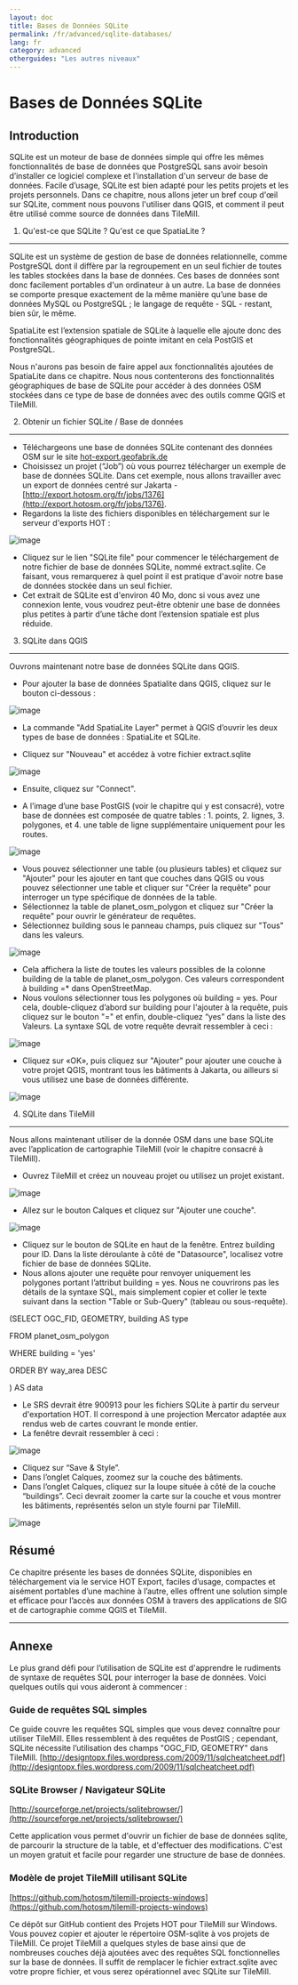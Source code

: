 ```yaml
---
layout: doc
title: Bases de Données SQLite
permalink: /fr/advanced/sqlite-databases/
lang: fr
category: advanced
otherguides: "Les autres niveaux"
---
```


Bases de Données SQLite
==========================

Introduction
------------

SQLite est un moteur de base de données simple qui offre les mêmes
fonctionnalités de base de données que PostgreSQL sans avoir besoin
d’installer ce logiciel complexe et l'installation d'un serveur de base
de données. Facile d’usage, SQLite est bien adapté pour les petits
projets et les projets personnels. Dans ce chapitre, nous allons jeter
un bref coup d'œil sur SQLite, comment nous pouvons l'utiliser dans
QGIS, et comment il peut être utilisé comme source de données dans
TileMill.

1. Qu'est-ce que SQLite ? Qu'est ce que SpatiaLite ?
----------------------------------------------------

SQLite est un système de gestion de base de données relationnelle, comme
PostgreSQL dont il diffère par la regroupement en un seul fichier de
toutes les tables stockées dans la base de données. Ces bases de données
sont donc facilement portables d'un ordinateur à un autre. La base de
données se comporte presque exactement de la même manière qu’une base de
données MySQL ou PostgreSQL ; le langage de requête - SQL - restant,
bien sûr, le même.

SpatiaLite est l’extension spatiale de SQLite à laquelle elle ajoute
donc des fonctionnalités géographiques de pointe imitant en cela PostGIS
et PostgreSQL.

Nous n'aurons pas besoin de faire appel aux fonctionnalités ajoutées de
SpatiaLite dans ce chapitre. Nous nous contenterons des fonctionnalités
géographiques de base de SQLite pour accéder à des données OSM stockées
dans ce type de base de données avec des outils comme QGIS et TileMill.

2. Obtenir un fichier SQLite / Base de données
----------------------------------------------

-   Téléchargeons une base de données SQLite contenant des données OSM
    sur le site
    [hot-export.geofabrik.de](http://hot-export.geofabrik.de)
-   Choisissez un projet (“Job”) où vous pourrez télécharger un exemple
    de base de données SQLite. Dans cet exemple, nous allons travailler
    avec un export de données centré sur Jakarta -
    [http://export.hotosm.org/fr/jobs/1376](http://export.hotosm.org/fr/jobs/1376).
-   Regardons la liste des fichiers disponibles en téléchargement sur le
    serveur d'exports HOT :

![image](/images/fr/0400-12-23-sqlite-databases/image10.png)

-   Cliquez sur le lien "SQLite file" pour commencer le téléchargement
    de notre fichier de base de données SQLite, nommé extract.sqlite. Ce
    faisant, vous remarquerez à quel point il est pratique d'avoir notre
    base de données stockée dans un seul fichier.
-   Cet extrait de SQLite est d'environ 40 Mo, donc si vous avez une
    connexion lente, vous voudrez peut-être obtenir une base de données
    plus petites à partir d’une tâche dont l’extension spatiale est plus
    réduide.

3. SQLite dans QGIS
-------------------

Ouvrons maintenant notre base de données SQLite dans QGIS.

-   Pour ajouter la base de données Spatialite dans QGIS, cliquez sur le
    bouton ci-dessous :

![image](/images/fr/0400-12-23-sqlite-databases/image08.png)

-   La commande "Add SpatiaLite Layer" permet à QGIS d’ouvrir les deux
    types de base de données : SpatiaLite et SQLite.

-   Cliquez sur "Nouveau" et accédez à votre fichier extract.sqlite

![image](/images/fr/0400-12-23-sqlite-databases/image03.png)

-   Ensuite, cliquez sur "Connect".

-   A l’image d’une base PostGIS (voir le chapitre qui y est consacré),
    votre base de données est composée de quatre tables : 1. points, 2.
    lignes, 3. polygones, et 4. une table de ligne supplémentaire
    uniquement pour les routes.

![image](/images/fr/0400-12-23-sqlite-databases/image09.png)

-   Vous pouvez sélectionner une table (ou plusieurs tables) et cliquez
    sur "Ajouter" pour les ajouter en tant que couches dans QGIS ou vous
    pouvez sélectionner une table et cliquer sur "Créer la requête" pour
    interroger un type spécifique de données de la table.
-   Sélectionnez la table de planet\_osm\_polygon et cliquez sur "Créer
    la requête" pour ouvrir le générateur de requêtes.
-   Sélectionnez building sous le panneau champs, puis cliquez sur
    "Tous" dans les valeurs.

![image](/images/fr/0400-12-23-sqlite-databases/image01.png)

-   Cela affichera la liste de toutes les valeurs possibles de la
    colonne building de la table de planet\_osm\_polygon. Ces valeurs
    correspondent à building =\* dans OpenStreetMap.
-   Nous voulons sélectionner tous les polygones où building = yes. Pour
    cela, double-cliquez d’abord sur building pour l'ajouter à la
    requête, puis cliquez sur le bouton "=" et enfin, double-cliquez
    “yes” dans la liste des Valeurs. La syntaxe SQL de votre requête
    devrait ressembler à ceci :

![image](/images/fr/0400-12-23-sqlite-databases/image07.png)

-   Cliquez sur «OK», puis cliquez sur "Ajouter" pour ajouter une couche
    à votre projet QGIS, montrant tous les bâtiments à Jakarta, ou
    ailleurs si vous utilisez une base de données différente.

![image](/images/fr/0400-12-23-sqlite-databases/image00.png)

4. SQLite dans TileMill
-----------------------

Nous allons maintenant utiliser de la donnée OSM dans une base SQLite
avec l’application de cartographie TileMill (voir le chapitre consacré à
TileMill).

-   Ouvrez TileMill et créez un nouveau projet ou utilisez un projet
    existant.

![image](/images/fr/0400-12-23-sqlite-databases/image06.png)

-   Allez sur le bouton Calques et cliquez sur "Ajouter une couche".

![image](/images/fr/0400-12-23-sqlite-databases/image05.png)

-   Cliquez sur le bouton de SQLite en haut de la fenêtre. Entrez
    building pour ID. Dans la liste déroulante à côté de "Datasource",
    localisez votre fichier de base de données SQLite.
-   Nous allons ajouter une requête pour renvoyer uniquement les
    polygones portant l’attribut building = yes. Nous ne couvrirons pas
    les détails de la syntaxe SQL, mais simplement copier et coller le
    texte suivant dans la section "Table or Sub-Query" (tableau ou
    sous-requête).

(SELECT OGC\_FID, GEOMETRY, building AS type

FROM planet\_osm\_polygon

WHERE building = 'yes'

ORDER BY way\_area DESC

) AS data

-   Le SRS devrait être 900913 pour les fichiers SQLite à partir du
    serveur d'exportation HOT. Il correspond à une projection Mercator
    adaptée aux rendus web de cartes couvrant le monde entier.
-   La fenêtre devrait ressembler à ceci :

![image](/images/fr/0400-12-23-sqlite-databases/image11.png)

-   Cliquez sur “Save & Style”.
-   Dans l’onglet Calques, zoomez sur la couche des bâtiments.
-   Dans l’onglet Calques, cliquez sur la loupe située à côté de la
    couche “buildings”. Ceci devrait zoomer la carte sur la couche et
    vous montrer les bâtiments, représentés selon un style fourni par
    TileMill.

![image](/images/fr/0400-12-23-sqlite-databases/image04.png)

Résumé
------

Ce chapitre présente les bases de données SQLite, disponibles en
téléchargement via le service HOT Export, faciles d’usage, compactes et
aisément portables d’une machine à l’autre, elles offrent une solution
simple et efficace pour l’accès aux données OSM à travers des
applications de SIG et de cartographie comme QGIS et TileMill.

* * * * *

Annexe
------

Le plus grand défi pour l’utilisation de SQLite est d'apprendre le
rudiments de syntaxe de requêtes SQL pour interroger la base de données.
Voici quelques outils qui vous aideront à commencer :

### Guide de requêtes SQL simples

Ce guide couvre les requêtes SQL simples que vous devez connaître pour
utiliser TileMill. Elles ressemblent à des requêtes de PostGIS ;
cependant, SQLite nécessite l’utilisation des champs "OGC\_FID,
GEOMETRY" dans TileMill.
[http://designtopx.files.wordpress.com/2009/11/sqlcheatcheet.pdf](http://designtopx.files.wordpress.com/2009/11/sqlcheatcheet.pdf)

### SQLite Browser / Navigateur SQLite

[http://sourceforge.net/projects/sqlitebrowser/](http://sourceforge.net/projects/sqlitebrowser/)

Cette application vous permet d'ouvrir un fichier de base de données
sqlite, de parcourir la structure de la table, et d'effectuer des
modifications. C'est un moyen gratuit et facile pour regarder une
structure de base de données.

### Modèle de projet TileMill utilisant SQLite

[https://github.com/hotosm/tilemill-projects-windows](https://github.com/hotosm/tilemill-projects-windows)

Ce dépôt sur GitHub contient des Projets HOT pour TileMill sur Windows.
Vous pouvez copier et ajouter le répertoire OSM-sqlite à vos projets de
TileMill. Ce projet TileMill a quelques styles de base ainsi que de
nombreuses couches déjà ajoutées avec des requêtes SQL fonctionnelles
sur la base de données. Il suffit de remplacer le fichier extract.sqlite
avec votre propre fichier, et vous serez opérationnel avec SQLite sur
TileMill.


